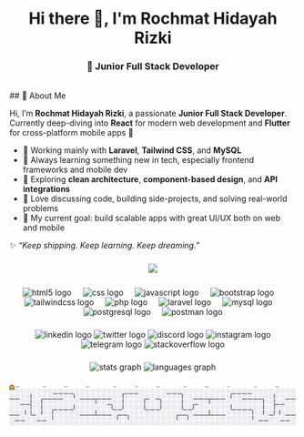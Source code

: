 ###
<h1 align="center">Hi there 👋, I'm Rochmat Hidayah Rizki</h1>
<h3 align="center">🚀 Junior Full Stack Developer</h3>
<br>
## 
👋 About Me

Hi, I’m **Rochmat Hidayah Rizki**, a passionate **Junior Full Stack Developer**.  
Currently deep-diving into **React** for modern web development and **Flutter** for cross-platform mobile apps 🚀

- 🔧 Working mainly with **Laravel**, **Tailwind CSS**, and **MySQL**
- 🧠 Always learning something new in tech, especially frontend frameworks and mobile dev
- 🌱 Exploring **clean architecture**, **component-based design**, and **API integrations**
- 💬 Love discussing code, building side-projects, and solving real-world problems
- 🧩 My current goal: build scalable apps with great UI/UX both on web and mobile

✨ _“Keep shipping. Keep learning. Keep dreaming.”_


###

<div align="center">
  <img src="https://visitor-badge.laobi.icu/badge?page_id=KiiHeree.KiiHeree&"  />
</div>

###

<div align="center">
  <img src="https://cdn.jsdelivr.net/gh/devicons/devicon/icons/html5/html5-original.svg" height="60" alt="html5 logo"  />
  <img width="12" />
  <img src="https://cdn.simpleicons.org/css/1572B6" height="60" alt="css logo"  />
  <img width="12" />
  <img src="https://cdn.simpleicons.org/javascript/F7DF1E" height="60" alt="javascript logo"  />
  <img width="12" />
  <img src="https://cdn.simpleicons.org/bootstrap/7952B3" height="60" alt="bootstrap logo"  />
  <img width="12" />
  <img src="https://cdn.simpleicons.org/tailwindcss/06B6D4" height="60" alt="tailwindcss logo"  />
  <img width="12" />
  <img src="https://skillicons.dev/icons?i=php" height="60" alt="php logo"  />
  <img width="12" />
  <img src="https://skillicons.dev/icons?i=laravel" height="60" alt="laravel logo"  />
  <img width="12" />
  <img src="https://skillicons.dev/icons?i=mysql" height="60" alt="mysql logo"  />
  <img width="12" />
  <img src="https://skillicons.dev/icons?i=postgres" height="60" alt="postgresql logo"  />
  <img width="12" />
  <img src="https://skillicons.dev/icons?i=postman" height="60" alt="postman logo"  />
</div>

###

<div align="center">
  <img src="https://img.shields.io/static/v1?message=LinkedIn&logo=linkedin&label=&color=0077B5&logoColor=white&labelColor=&style=for-the-badge" height="25" alt="linkedin logo"  />
  <img src="https://img.shields.io/static/v1?message=Twitter&logo=twitter&label=&color=1DA1F2&logoColor=white&labelColor=&style=for-the-badge" height="25" alt="twitter logo"  />
  <img src="https://img.shields.io/static/v1?message=Discord&logo=discord&label=&color=7289DA&logoColor=white&labelColor=&style=for-the-badge" height="25" alt="discord logo"  />
  <img src="https://img.shields.io/static/v1?message=Instagram&logo=instagram&label=&color=E4405F&logoColor=white&labelColor=&style=for-the-badge" height="25" alt="instagram logo"  />
  <img src="https://img.shields.io/static/v1?message=Telegram&logo=telegram&label=&color=2CA5E0&logoColor=white&labelColor=&style=for-the-badge" height="25" alt="telegram logo"  />
  <img src="https://img.shields.io/static/v1?message=Stackoverflow&logo=stackoverflow&label=&color=FE7A16&logoColor=white&labelColor=&style=for-the-badge" height="25" alt="stackoverflow logo"  />
</div>

###


<div align="center">
  <img src="https://github-readme-stats.vercel.app/api?username=Kiiheree&hide_title=false&hide_rank=false&show_icons=true&include_all_commits=true&count_private=true&disable_animations=false&theme=dracula&locale=en&hide_border=false&order=1" height="150" alt="stats graph"  />
  <img src="https://github-readme-stats.vercel.app/api/top-langs?username=Kiiheree&locale=en&hide_title=false&layout=compact&card_width=320&langs_count=5&theme=dracula&hide_border=false&order=2" height="150" alt="languages graph"  />
</div>

###

<picture>
  <source media="(prefers-color-scheme: dark)" srcset="https://raw.githubusercontent.com/Kiiheree/Kiiheree/output/pacman-contribution-graph-dark.svg">
  <source media="(prefers-color-scheme: light)" srcset="https://raw.githubusercontent.com/Kiiheree/Kiiheree/output/pacman-contribution-graph.svg">
  <img alt="pacman contribution graph" src="https://raw.githubusercontent.com/Kiiheree/Kiiheree/output/pacman-contribution-graph.svg">
</picture>

###
